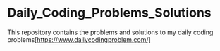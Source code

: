 # Daily_Coding_Problems_Solutions

This repository contains the problems and solutions to my daily coding problems[https://www.dailycodingproblem.com/]
